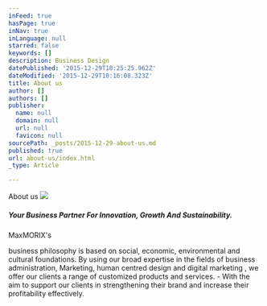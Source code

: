 ```yaml
---
inFeed: true
hasPage: true
inNav: true
inLanguage: null
starred: false
keywords: []
description: Business Design
datePublished: '2015-12-29T10:25:25.962Z'
dateModified: '2015-12-29T10:16:08.323Z'
title: About us
author: []
authors: []
publisher:
  name: null
  domain: null
  url: null
  favicon: null
sourcePath: _posts/2015-12-29-about-us.md
published: true
url: about-us/index.html
_type: Article

---
```

About us
![](https://s3-us-west-2.amazonaws.com/the-grid-img/p/6e495e7f0f109480404b231206f93c932eeb7fd3.jpg)

##### Your Business Partner For  Innovation, Growth And Sustainability.

MaxMORIX's

business philosophy is based on social, economic, environmental and cultural foundations. By using our broad expertise in the fields of business administration, Marketing, human centred design and digital marketing , we offer our clients a range of customized products and services. - With the aim to support our clients in strengthening their brand and increase their profitability effectively.